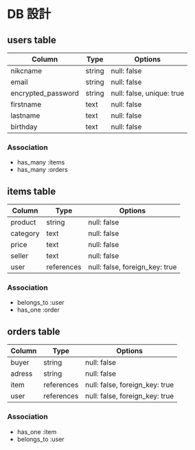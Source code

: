 # DB 設計

## users table

| Column             | Type                | Options                   |
|--------------------|---------------------|---------------------------|
| nikcname           | string              | null: false               |
| email              | string              | null: false               |
| encrypted_password | string              | null: false, unique: true |
| firstname          | text                | null: false               |
| lastname           | text                | null: false               |
| birthday           | text                | null: false               |

### Association

* has_many :items
* has_many :orders

## items table

| Column              | Type       | Options                        |
|---------------------|------------|--------------------------------|
| product             | string     | null: false                    |
| category            | text       | null: false                    |
| price               | text       | null: false                    |
| seller              | text       | null: false                    |
| user                | references | null: false, foreign_key: true |

### Association

- belongs_to :user
- has_one :order

## orders table

| Column     | Type       | Options                        |
|------------|------------|--------------------------------|
| buyer      | string     | null: false                    |
| adress     | string     | null: false                    |
| item       | references | null: false, foreign_key: true |
| user       | references | null: false, foreign_key: true |

### Association

- has_one :item
- belongs_to :user
